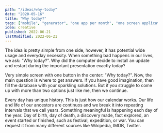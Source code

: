 ```yaml
---
path: "/ideas/why-today"
date: "2020-05-16"
title: "Why today?"
tags: ["mobile", "generator", "one app per month", "one screen application", "one button application"]
idea: creative
published: 2022-06-21
lastModified: 2022-06-21
---
```


The idea is pretty simple from one side, however, it has potential wide usage and everyday necessity. When something bad happens in our lives, we ask: "Why today?". Why did the computer decide to install an update and restart during the important presentation exactly today?

Very simple screen with one button in the center: "Why today?". 
Now, the main question is where to get answers. If you have good imagination, then fill the database with your sparkling solutions. But if you struggle to come up with more than two options just like me, then we continue.

Every day has unique history. This is just how our calendar works. Our life and life of our ancestors are continuos and we break it into repeating intervals that we call years. Something meaningful is happening each day of the year. Day of birth, day of death, a discovery made, fact explored, an event started or finished, such as festival, expedition, or war.
You can request it from many different sources like Wikipedia, IMDB, Twitter.